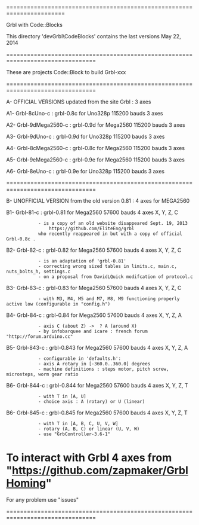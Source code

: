 =======================================================================

Grbl with Code::Blocks

This directory 'devGrbl\CodeBlocks' contains the last versions  May 22, 2014

================================================================================

These are projects Code::Block to build Grbl-xxx

================================================================================

A- OFFICIAL VERSIONS updated from the site Grbl : 3 axes

A1- Grbl-8cUno-c       : grbl-0.8c for Uno328p 115200 bauds  3 axes

A2- Grbl-9dMega2560-c  : grbl-0.9d for Mega2560 115200 bauds  3 axes

A3- Grbl-9dUno-c       : grbl-0.9d for Uno328p 115200 bauds  3 axes

A4- Grbl-8cMega2560-c  : grbl-0.8c for Mega2560 115200 bauds  3 axes

A5- Grbl-9eMega2560-c  : grbl-0.9e for Mega2560 115200 bauds  3 axes

A6- Grbl-8eUno-c       : grbl-0.9e for Uno328p 115200 bauds  3 axes

================================================================================

B- UNOFFICIAL VERSION from the old version 0.81 : 4 axes for MEGA2560

B1- Grbl-81-c   : grbl-0.81 for Mega2560 57600 bauds  4 axes  X, Y, Z, C
                
                - is a copy of an old website disappeared Sept. 19, 2013
                    https://github.com/EliteEng/grbl
                who recently reappeared in but with a copy of official Grbl-0.8c .

B2- Grbl-82-c   : grbl-0.82 for Mega2560 57600 bauds  4 axes  X, Y, Z, C
                
                - is an adaptation of 'grbl-0.81'
                - correcting wrong sized tables in limits.c, main.c, nuts_bolts_h, settings.c
                - on a proposal from DavidLQuick modifcation of protocol.c

B3- Grbl-83-c   : grbl-0.83 for Mega2560 57600 bauds  4 axes  X, Y, Z, C
                
                - with M3, M4, M5 and M7, M8, M9 functioning properly active low (configurable in "config.h")
                     
B4- Grbl-84-c   : grbl-0.84 for Mega2560 57600 bauds  4 axes  X, Y, Z, A
                
                - axis C (about Z) ->  ? A (around X)
                - by infobarquee and icare : french forum "http://forum.arduino.cc"

B5- Grbl-843-c  : grbl-0.843 for Mega2560 57600 bauds  4 axes  X, Y, Z, A
                
                - configurable in 'defaults.h':
                - axis A rotary in [-360.0..360.0] degrees
                - machine definitions : steps motor, pitch screw, microsteps, worm gear ratio

B6- Grbl-844-c  : grbl-0.844 for Mega2560 57600 bauds  4 axes  X, Y, Z, T
                
                - with T in [A, U]
                - choice axis : A (rotary) or U (linear)

B6- Grbl-845-c  : grbl-0.845 for Mega2560 57600 bauds  4 axes  X, Y, Z, T
                
                - with T in [A, B, C, U, V, W]
                - rotary (A, B, C) or linear (U, V, W)
                - use "GrbController-3.6-1" 


To interact with Grbl 4 axes from  "https://github.com/zapmaker/GrblHoming"
================================================================================

For any problem use "issues"

================================================================================







